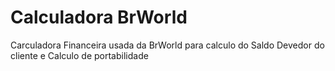# Calculadora BrWorld
Carculadora Financeira usada da BrWorld para calculo do Saldo Devedor do cliente e Calculo de portabilidade
